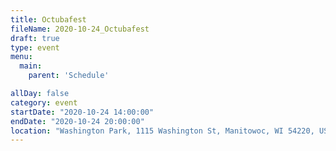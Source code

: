 ```yaml
---
title: Octubafest
fileName: 2020-10-24_Octubafest
draft: true
type: event
menu: 
  main:
    parent: 'Schedule'

allDay: false
category: event
startDate: "2020-10-24 14:00:00"
endDate: "2020-10-24 20:00:00"
location: "Washington Park, 1115 Washington St, Manitowoc, WI 54220, USA"
---
```

